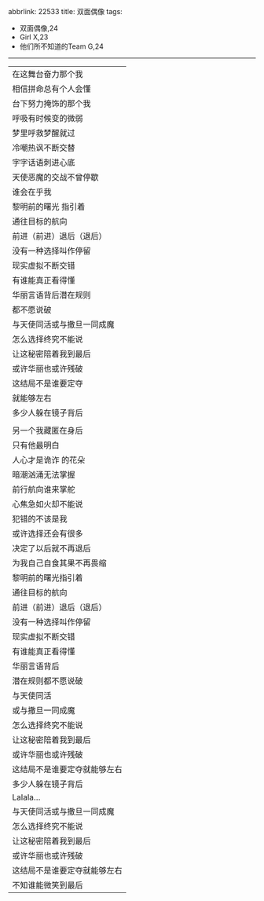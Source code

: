 abbrlink: 22533
title: 双面偶像
tags:
  - 双面偶像,24
  - Girl X,23
  - 他们所不知道的Team G,24
---
|      |
|--|
|在这舞台奋力那个我|
|相信拼命总有个人会懂|
|台下努力掩饰的那个我|
|呼吸有时候变的微弱|
|梦里呼救梦醒就过|
|冷嘲热讽不断交替|
|字字话语刺进心底|
|天使恶魔的交战不曾停歇|
|谁会在乎我|
|黎明前的曙光 指引着|
|通往目标的航向|
|前进（前进）退后（退后）|
|没有一种选择叫作停留|
|现实虚拟不断交错|
|有谁能真正看得懂|
|华丽言语背后潜在规则|
|都不愿说破|
|与天使同活或与撒旦一同成魔|
|怎么选择终究不能说|
|让这秘密陪着我到最后|
|或许华丽也或许残破|
|这结局不是谁要定夺|
|就能够左右|
|多少人躲在镜子背后|
|      |
|另一个我藏匿在身后|
|只有他最明白|
|人心才是诡诈 的花朵|
|暗潮汹涌无法掌握|
|前行航向谁来掌舵|
|心焦急如火却不能说|
|犯错的不该是我|
|或许选择还会有很多|
|决定了以后就不再退后|
|为我自己自食其果不再畏缩|
|黎明前的曙光指引着|
|通往目标的航向|
|前进（前进）退后（退后）|
|没有一种选择叫作停留|
|现实虚拟不断交错|
|有谁能真正看得懂|
|华丽言语背后|
|潜在规则都不愿说破|
|与天使同活|
|或与撒旦一同成魔|
|怎么选择终究不能说|
|让这秘密陪着我到最后|
|或许华丽也或许残破|
|这结局不是谁要定夺就能够左右|
|多少人躲在镜子背后|
|Lalala…|
|与天使同活或与撒旦一同成魔|
|怎么选择终究不能说|
|让这秘密陪着我到最后|
|或许华丽也或许残破|
|这结局不是谁要定夺就能够左右|
|不知谁能微笑到最后|
